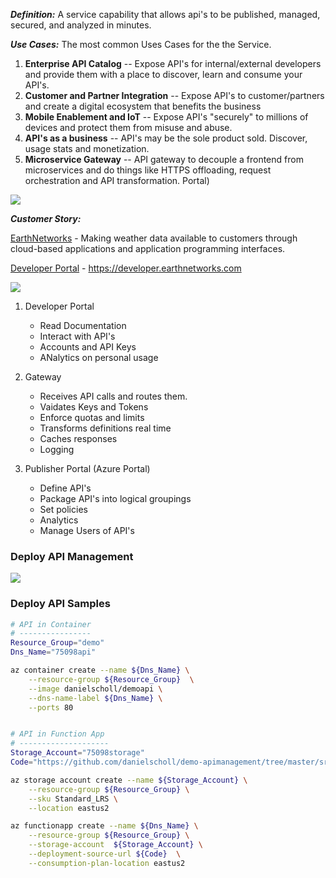 ___Definition:___
A service capability that allows api's to be published, managed, secured, and analyzed in minutes.

___Use Cases:___
The most common Uses Cases for the the Service.
1. __Enterprise API Catalog__ -- Expose API's for internal/external developers and provide them with a place to discover, learn and consume your API's.
1. __Customer and Partner Integration__ -- Expose API's to customer/partners and create a digital ecosystem that benefits the business
1. __Mobile Enablement and IoT__ -- Expose API's "securely" to millions of devices and protect them from misuse and abuse.
1. __API's as a business__ -- API's may be the sole product sold.  Discover, usage stats and monetization.
1. __Microservice Gateway__ -- API gateway to decouple a frontend  from microservices and do things like HTTPS offloading, request orchestration and API transformation.
Portal)

<img src='https://danielscholl.blob.core.windows.net/public/api_managment_price.png'/>

___Customer Story:___

[EarthNetworks](https://customers.microsoft.com/en-us/story/earthnetworks) - Making weather data available to customers through cloud-based applications and application programming interfaces.

[Developer Portal](https://developer.earthnetworks.com/) - https://developer.earthnetworks.com

<img src='https://danielscholl.blob.core.windows.net/public/api_management_components.png'/>

1. Developer Portal
   - Read Documentation
   - Interact with API's
   - Accounts and API Keys
   - ANalytics on personal usage

1. Gateway
    - Receives API calls and routes them.
    - Vaidates Keys and Tokens
    - Enforce quotas and limits
    - Transforms definitions real time
    - Caches responses
    - Logging

1. Publisher Portal (Azure Portal)
    - Define API's
    - Package API's into logical groupings
    - Set policies
    - Analytics
    - Manage Users of API's


### Deploy API Management

<a href="https://portal.azure.com/#create/Microsoft.Template/urihttps%3A%2F%2Fraw.githubusercontent.com%2Fdanielscholl%2Fdemo-apimanagement%2Fmaster%2Ftemplates%2Fapi-management-create%2Fazuredeploy.json" target="_blank">
    <img src="http://azuredeploy.net/deploybutton.png"/>
</a>


### Deploy API Samples

```bash
# API in Container
# ----------------
Resource_Group="demo"
Dns_Name="75098api"

az container create --name ${Dns_Name} \
    --resource-group ${Resource_Group}  \
    --image danielscholl/demoapi \
    --dns-name-label ${Dns_Name} \
    --ports 80


# API in Function App
# --------------------
Storage_Account="75098storage"
Code="https://github.com/danielscholl/demo-apimanagement/tree/master/src/Demo.Functions"

az storage account create --name ${Storage_Account} \
    --resource-group ${Resource_Group} \
    --sku Standard_LRS \
    --location eastus2   

az functionapp create --name ${Dns_Name} \
    --resource-group ${Resource_Group} \
    --storage-account  ${Storage_Account} \
    --deployment-source-url ${Code}  \
    --consumption-plan-location eastus2
```


